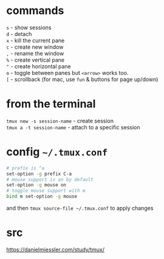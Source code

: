 # commands
`s` - show sessions  
`d` - detach  
`x` - kill the current pane  
`c` - create new window  
`,` - rename the window  
`%` - create vertical pane  
`"` - create horizontal pane  
`o` - toggle between panes but `<arrow>` works too.  
`[` - scrollback (for mac, use `fun` & buttons for page up/down)  
# from the terminal
`tmux new -s session-name` - create session   
`tmux a -t session-name` - attach to a specific session   

# config `~/.tmux.conf`
```bash
# prefix is ^a
set-option -g prefix C-a
# mouse support is on by default
set-option -g mouse on
# toggle mouse support with m
bind m set-option -g mouse
```
and then `tmux source-file ~/.tmux.conf` to apply changes

# src
https://danielmiessler.com/study/tmux/
